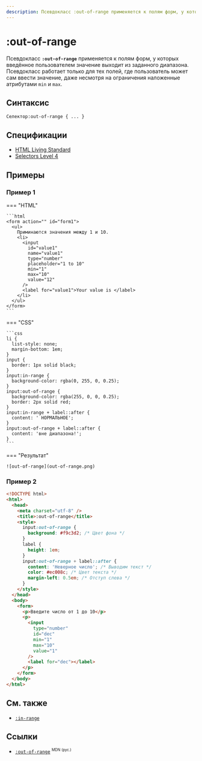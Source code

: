 ```yaml
---
description: Псевдокласс :out-of-range применяется к полям форм, у которых введённое пользователем значение выходит из заданного диапазона
---
```


# :out-of-range

Псевдокласс **`:out-of-range`** применяется к полям форм, у которых введённое пользователем значение выходит из заданного диапазона. Псевдокласс работает только для тех полей, где пользователь может сам ввести значение, даже несмотря на ограничения наложенные атрибутами `min` и `max`.

## Синтаксис

```
Селектор:out-of-range { ... }
```

## Спецификации

- [HTML Living Standard](https://html.spec.whatwg.org/multipage/semantics-other.html#selector-out-of-range)
- [Selectors Level 4](https://drafts.csswg.org/selectors-4/#out-of-range-pseudo)

## Примеры

### Пример 1

=== "HTML"

    ```html
    <form action="" id="form1">
      <ul>
        Приминаются значения между 1 и 10.
        <li>
          <input
            id="value1"
            name="value1"
            type="number"
            placeholder="1 to 10"
            min="1"
            max="10"
            value="12"
          />
          <label for="value1">Your value is </label>
        </li>
      </ul>
    </form>
    ```

=== "CSS"

    ```css
    li {
      list-style: none;
      margin-bottom: 1em;
    }
    input {
      border: 1px solid black;
    }
    input:in-range {
      background-color: rgba(0, 255, 0, 0.25);
    }
    input:out-of-range {
      background-color: rgba(255, 0, 0, 0.25);
      border: 2px solid red;
    }
    input:in-range + label::after {
      content: ' НОРМАЛЬНОЕ';
    }
    input:out-of-range + label::after {
      content: 'вне диапазона!';
    }
    ```

=== "Результат"

    ![out-of-range](out-of-range.png)

### Пример 2

```html
<!DOCTYPE html>
<html>
  <head>
    <meta charset="utf-8" />
    <title>:out-of-range</title>
    <style>
      input:out-of-range {
        background: #f9c3d2; /* Цвет фона */
      }
      label {
        height: 1em;
      }
      input:out-of-range + label::after {
        content: 'Неверное число'; /* Выводим текст */
        color: #ec008c; /* Цвет текста */
        margin-left: 0.5em; /* Отступ слева */
      }
    </style>
  </head>
  <body>
    <form>
      <p>Введите число от 1 до 10</p>
      <p>
        <input
          type="number"
          id="dec"
          min="1"
          max="10"
          value="1"
        />
        <label for="dec"></label>
      </p>
    </form>
  </body>
</html>
```

## См. также

- [`:in-range`](in-range.md)

## Ссылки

- [`:out-of-range`](https://developer.mozilla.org/ru/docs/Web/CSS/:out-of-range) <sup><small>MDN (рус.)</small></sup>
